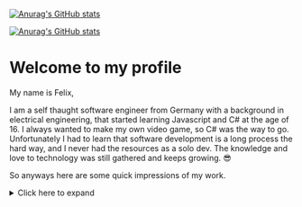 [![Anurag's GitHub stats](https://github-readme-stats.vercel.app/api?username=Sandoun&count_private=true&show_icons=true&theme=dark#gh-dark-mode-only&custom_title=Sandouns+Stats)](https://github.com/Sandoun#gh-dark-mode-only)

[![Anurag's GitHub stats](https://github-readme-stats.vercel.app/api?username=Sandoun&count_private=true&show_icons=true&theme=default#gh-light-mode-only&custom_title=Sandouns+Stats)](https://github.com/Sandoun#gh-light-mode-only)

<!---[![Top Langs](https://github-readme-stats.vercel.app/api/top-langs/?username=Sandoun&layout=compact&theme=dark#gh-dark-mode-only)](https://github.com/Sandoun#gh-dark-mode-only)

[![Top Langs](https://github-readme-stats.vercel.app/api/top-langs/?username=Sandoun&layout=compact&theme=default#gh-light-mode-only)](https://github.com/Sandoun#gh-light-mode-only)-->

# Welcome to my profile

My name is Felix, 

I am a self thaught software engineer from Germany with a background in electrical engineering, that started learning Javascript and C# at the age of 16.
I always wanted to make my own video game, so C# was the way to go. 
Unfortunately I had to learn that software development is a long process the hard way, and I never had the resources as a solo dev.
The knowledge and love to technology was still gathered and keeps growing. 😎

So anyways here are some quick impressions of my work.

<details>
<summary>Click here to expand</summary>
  
 # Professional Environment Developments

> Not all projects are listed here and proprietary details are left out due to me not possessing the required licenses  

## RadControl Tablet

<image src="https://user-images.githubusercontent.com/72068105/222506529-7c74bae8-6a68-4820-b9df-472bedaf94be.png#gh-dark-mode-only" width="30%" height="auto">
<image src="https://user-images.githubusercontent.com/72068105/222506665-b889b34d-c9e5-4218-9489-3ee296deb9fe.png#gh-light-mode-only" width="30%" height="auto">

RadControl tablet is a lightweight version of the classic RadControl 2.
It is made for Windows tablet devices to monitor and control the WOmed ioRT (Intraoperative radiation treatment device).
It does this all, even by maintaining the classic layout.

Features: 

- modern themed UI with only the necessary inputs to keep it clean
- larger buttons and intuitive handling of the workflow
- completely written in .NET 6
- interfaces with panasonic PLCs using [my library](https://github.com/WOmed/MewtocolNet)
- revamped TCP/IP backend
- multiple color themes

<img src="https://user-images.githubusercontent.com/72068105/222504057-206d644c-3945-4d79-9910-41682d947427.png" width="50%"/>

## AppliDoc

<img src="https://user-images.githubusercontent.com/72068105/222505739-d6ef8d73-0f39-496b-92ca-08e38087845d.png" width="25%"/>

AppliDoc is an internal tool used for automating the 3D print and manufacturing process of the applicators used for the WOmed ioRT.
In addition to that it stores all collected data from the print process to the UV treatment in a database and generates automatic protocols.

Features: 

- automation of the print process
- guidance during the process (in a clean room) by using a second touch ready monitor
- automatic generation of applicator labels and writing to the RFID chips
- documentation of the final product with an automatic photo station
- automatic tempering and temperature monitoring 
- automatic room condition monitoring and data collection
- interface to browse made sets and see possible complications in the manufacturing process 

<img src="https://user-images.githubusercontent.com/72068105/222505894-98e67233-d2bd-4775-b9f8-d503964c128e.png" width="50%"/>

<img src="https://user-images.githubusercontent.com/72068105/222505940-c6c29744-c7a9-4785-99cc-27ee08611137.png" width="50%"/>

## BEBIG SagiNova QR decoder app
 
This is an Android/iOS application to help service workers in the field by scanning the qr codes that the machine software provides.
It shows the major machine states and lists the last error codes.
It also contains a helper to fix each error step by step with detailed instructions.
  
<img src="https://user-images.githubusercontent.com/72068105/222509857-b90e1db6-fec2-4dcc-bb3f-54b4b92a5262.jpeg" width="20%"/>

  
## Generator Tool

This is a tool to interface with Spellman HV generators over TCP/IP and serial ports.
It is able to change their setpoints, monitor voltage i.e.
It was made by using the official documentation of their respective devices and a bit of reverse engineering.

The native Spellman software was outdated and did not receive any updates / had a lot of bugs and issues so we made our own.
  
<img src="https://user-images.githubusercontent.com/72068105/222507006-0b3d884f-4904-4c39-ab48-961a1c8b4142.png" width="50%"/>
  
# Private Projects

## Encelade 

<img src="https://user-images.githubusercontent.com/72068105/222506260-414cb201-f47b-43d9-9c41-bca2499cb941.png" width="25%"/>

Encelade is a discord music bot written in C#, Javascript and Svelte.
It provides a modern looking WEB UI with live updates and a song explorer.

Features: 

- utilization of ffmpeg and youtube-dl for infinite sources of music
- seemless spotify integration to play your favourite playlists 
- audio equalizer, bass boost
- autoplay, never let your queue stop playing

<img src="https://user-images.githubusercontent.com/72068105/222497850-17b40319-b0cc-4ba3-81ad-db695644c534.png" width="50%"/>
  
## Procedural Planets 

This is a project of mine playing around with some procedural mesh generation and shading in THREE.js.
It was inspired by the work of Sebastian Lague.
He made a video series about procedural planets in unity, [watch it here](https://www.youtube.com/watch?v=QN39W020LqU&list=PLFt_AvWsXl0cONs3T0By4puYy6GM22ko8&ab_channel=SebastianLague)
  
My repo can be found [here](https://github.com/Sandoun/ProceduralPlanets)
  
<img src="https://user-images.githubusercontent.com/72068105/222512593-cb08cca7-9f3f-47d9-84be-ef6756e36ad7.png" width="50%"/>

</details>



